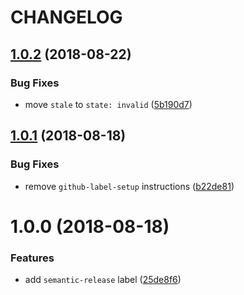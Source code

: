 # CHANGELOG

## [1.0.2](https://github.com/seantrane/github-label-presets/compare/v1.0.1...v1.0.2) (2018-08-22)


### Bug Fixes

* move `stale` to `state: invalid` ([5b190d7](https://github.com/seantrane/github-label-presets/commit/5b190d7))

## [1.0.1](https://github.com/seantrane/github-label-presets/compare/v1.0.0...v1.0.1) (2018-08-18)


### Bug Fixes

* remove `github-label-setup` instructions ([b22de81](https://github.com/seantrane/github-label-presets/commit/b22de81))

# 1.0.0 (2018-08-18)


### Features

* add `semantic-release` label ([25de8f6](https://github.com/seantrane/github-label-presets/commit/25de8f6))
